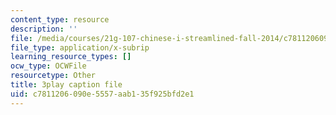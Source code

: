 ```yaml
---
content_type: resource
description: ''
file: /media/courses/21g-107-chinese-i-streamlined-fall-2014/c7811206090e5557aab135f925bfd2e1_FtIdQUcZlWU.vtt
file_type: application/x-subrip
learning_resource_types: []
ocw_type: OCWFile
resourcetype: Other
title: 3play caption file
uid: c7811206-090e-5557-aab1-35f925bfd2e1
---
```


